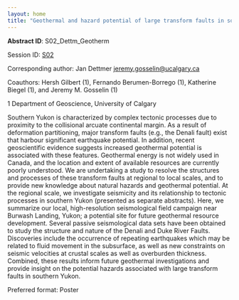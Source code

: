 ```yaml
---
layout: home
title: "Geothermal and hazard potential of large transform faults in southern Yukon from a synthesis of seismic investigations"
---
```



**Abstract ID**: S02_Dettm_Geotherm

Session ID: [S02](.)

Corresponding author: Jan Dettmer <a href="mailto:jeremy.gosselin@ucalgary.ca">jeremy.gosselin@ucalgary.ca</a>

Coauthors: Hersh Gilbert (1), Fernando Berumen-Borrego (1), Katherine Biegel (1), and Jeremy M. Gosselin (1)
 
 1 Department of Geoscience, University of Calgary 

Southern Yukon is characterized by complex tectonic processes due to proximity to the collisional arcuate continental margin. As a result of deformation partitioning, major transform faults (e.g., the Denali fault) exist that harbour significant earthquake potential. In addition, recent geoscientific evidence suggests increased geothermal potential is associated with these features. Geothermal energy is not widely used in Canada, and the location and extent of available resources are currently poorly understood. We are undertaking a study to resolve the structures and processes of these transform faults at regional to local scales, and to provide new knowledge about natural hazards and geothermal potential. At the regional scale, we investigate seismicity and its relationship to tectonic processes in southern Yukon (presented as separate abstracts). Here, we summarize our local, high-resolution seismological field campaign near Burwash Landing, Yukon; a potential site for future geothermal resource development. Several passive seismological data sets have been obtained to study the structure and nature of the Denali and Duke River Faults. Discoveries include the occurrence of repeating earthquakes which may be related to fluid movement in the subsurface, as well as new constraints on seismic velocities at crustal scales as well as overburden thickness. Combined, these results inform future geothermal investigations and provide insight on the potential hazards associated with large transform faults in southern Yukon.

Preferred format: Poster

